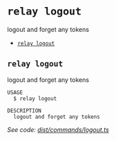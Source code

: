 `relay logout`
==============

logout and forget any tokens

* [`relay logout`](#relay-logout)

## `relay logout`

logout and forget any tokens

```
USAGE
  $ relay logout

DESCRIPTION
  logout and forget any tokens
```

_See code: [dist/commands/logout.ts](https://github.com/relaypro/relay-cli/blob/v1.3.0/dist/commands/logout.ts)_
